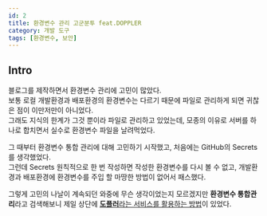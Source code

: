 ```yaml
---
id: 2
title: 환경변수 관리 고군분투 feat.DOPPLER
category: 개발 도구
tags: [환경변수, 보안]
---
```


## Intro

블로그를 제작하면서 환경변수 관리에 고민이 많았다.  
보통 로컬 개발환경과 배포환경의 환경변수는 다르기 때문에 파일로 관리하게 되면 귀찮은 점이 이만저만이 아니었다.  
그래도 지식의 한계가 그것 뿐이라 파일로 관리하고 있었는데, 모종의 이유로 서버를 하나로 합치면서 실수로 환경변수 파일을 날려먹었다.  
  
그 때부터 환경변수 통합 관리에 대해 고민하기 시작했고, 처음에는 GitHub의 Secrets를 생각했었다.  
그런데 Secrets 원칙적으로 한 번 작성하면 작성한 환경변수를 다시 볼 수 없고, 개발환경과 배포환경에 환경변수를 주입 할 마땅한 방법이 없어서 패스했다.

그렇게 고민의 나날이 계속되던 와중에 무슨 생각이었는지 모르겠지만 **환경변수 통합관리**라고 검색해보니 제일 상단에 [**도플러**라는 서비스를 활용하는 방법](https://velog.io/@medistream/DevOps-%ED%99%98%EA%B2%BD%EB%B3%80%EC%88%98-%EC%9E%90%EB%8F%99%ED%99%94-%EA%B4%80%EB%A6%AC-.env-%EB%8F%84%ED%94%8C%EB%9F%AC-Doppler)이 있었다.
